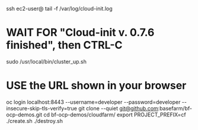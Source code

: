 ssh ec2-user@<IP>
tail -f /var/log/cloud-init.log
# WAIT FOR "Cloud-init v. 0.7.6 finished", then CTRL-C
sudo /usr/local/bin/cluster_up.sh
# USE the URL shown in your browser
oc login localhost:8443 --username=developer --password=developer --insecure-skip-tls-verify=true
git clone --quiet git@github.com:basefarm/bf-ocp-demos.git
cd bf-ocp-demos/cloudfarm/
export PROJECT_PREFIX=cf
./create.sh
./destroy.sh
